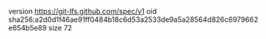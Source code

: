 version https://git-lfs.github.com/spec/v1
oid sha256:a2d0d1f46ae91ff0484b18c6d53a2533de9a5a28564d826c6979662e654b5e89
size 72

